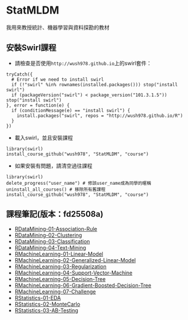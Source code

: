# StatMLDM

我用來教授統計、機器學習與資料探勘的教材

## 安裝Swirl課程

- 請檢查是否使用`http://wush978.github.io`上的swirl套件：

```
tryCatch({
  # Error if we need to install swirl
  if (!"swirl" %in% rownames(installed.packages())) stop("install swirl")
  if (packageVersion("swirl") < package_version("101.3.1.5")) stop("install swirl")
}, error = function(e) {
  if (conditionMessage(e) == "install swirl") {
    install.packages("swirl", repos = "http://wush978.github.io/R")
  }
})
```

- 載入swirl，並且安裝課程
```
library(swirl)
install_course_github("wush978", "StatMLDM", "course")
```

- 如果安裝有問題，請清空過往課程
```
library(swirl)
delete_progress("user_name") # 修該user_name成為同學的暱稱
uninstall_all_courses() # 移除所有舊課程
install_course_github("wush978", "StatMLDM", "course")
```

## 課程筆記(版本：fd25508a)

- [RDataMining-01-Association-Rule](note/RDataMining-01-Association-Rule.html)
- [RDataMining-02-Clustering](note/RDataMining-02-Clustering.html)
- [RDataMining-03-Classification](note/RDataMining-03-Classification.html)
- [RDataMining-04-Text-Mining](note/RDataMining-04-Text-Mining.html)
- [RMachineLearning-01-Linear-Model](note/RMachineLearning-01-Linear-Model.html)
- [RMachineLearning-02-Generalized-Linear-Model](note/RMachineLearning-02-Generalized-Linear-Model.html)
- [RMachineLearning-03-Regularization](note/RMachineLearning-03-Regularization.html)
- [RMachineLearning-04-Support-Vector-Machine](note/RMachineLearning-04-Support-Vector-Machine.html)
- [RMachineLearning-05-Decision-Tree](note/RMachineLearning-05-Decision-Tree.html)
- [RMachineLearning-06-Gradient-Boosted-Decision-Tree](note/RMachineLearning-06-Gradient-Boosted-Decision-Tree.html)
- [RMachineLearning-07-Challenge](note/RMachineLearning-07-Challenge.html)
- [RStatistics-01-EDA](note/RStatistics-01-EDA.html)
- [RStatistics-02-MonteCarlo](note/RStatistics-02-MonteCarlo.html)
- [RStatistics-03-AB-Testing](note/RStatistics-03-AB-Testing.html)
